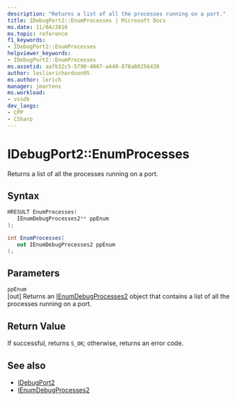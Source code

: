 ```yaml
---
description: "Returns a list of all the processes running on a port."
title: IDebugPort2::EnumProcesses | Microsoft Docs
ms.date: 11/04/2016
ms.topic: reference
f1_keywords:
- IDebugPort2::EnumProcesses
helpviewer_keywords:
- IDebugPort2::EnumProcesses
ms.assetid: aafb32c5-5790-4807-a448-878a80256438
author: leslierichardson95
ms.author: lerich
manager: jmartens
ms.workload:
- vssdk
dev_langs:
- CPP
- CSharp
---
```

# IDebugPort2::EnumProcesses
Returns a list of all the processes running on a port.

## Syntax

```cpp
HRESULT EnumProcesses( 
   IEnumDebugProcesses2** ppEnum
);
```

```csharp
int EnumProcesses( 
   out IEnumDebugProcesses2 ppEnum
);
```

## Parameters
`ppEnum`\
[out] Returns an [IEnumDebugProcesses2](../../../extensibility/debugger/reference/ienumdebugprocesses2.md) object that contains a list of all the processes running on a port.

## Return Value
 If successful, returns `S_OK`; otherwise, returns an error code.

## See also
- [IDebugPort2](../../../extensibility/debugger/reference/idebugport2.md)
- [IEnumDebugProcesses2](../../../extensibility/debugger/reference/ienumdebugprocesses2.md)
